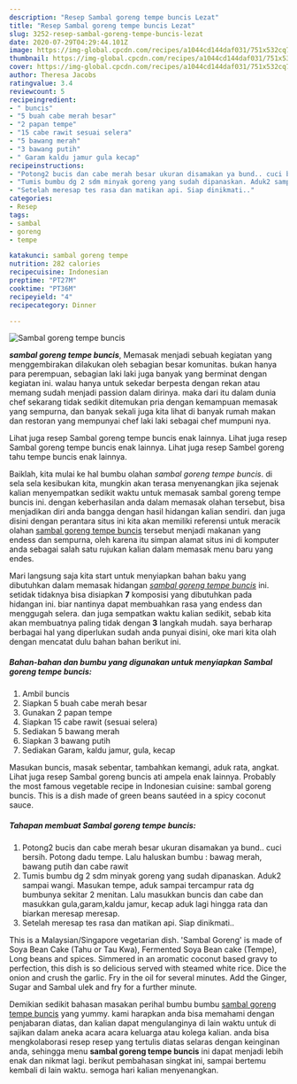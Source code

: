```yaml
---
description: "Resep Sambal goreng tempe buncis Lezat"
title: "Resep Sambal goreng tempe buncis Lezat"
slug: 3252-resep-sambal-goreng-tempe-buncis-lezat
date: 2020-07-29T04:29:44.101Z
image: https://img-global.cpcdn.com/recipes/a1044cd144daf031/751x532cq70/sambal-goreng-tempe-buncis-foto-resep-utama.jpg
thumbnail: https://img-global.cpcdn.com/recipes/a1044cd144daf031/751x532cq70/sambal-goreng-tempe-buncis-foto-resep-utama.jpg
cover: https://img-global.cpcdn.com/recipes/a1044cd144daf031/751x532cq70/sambal-goreng-tempe-buncis-foto-resep-utama.jpg
author: Theresa Jacobs
ratingvalue: 3.4
reviewcount: 5
recipeingredient:
- " buncis"
- "5 buah cabe merah besar"
- "2 papan tempe"
- "15 cabe rawit sesuai selera"
- "5 bawang merah"
- "3 bawang putih"
- " Garam kaldu jamur gula kecap"
recipeinstructions:
- "Potong2 bucis dan cabe merah besar ukuran disamakan ya bund.. cuci bersih. Potong dadu tempe. Lalu haluskan bumbu : bawag merah, bawang putih dan cabe rawit"
- "Tumis bumbu dg 2 sdm minyak goreng yang sudah dipanaskan. Aduk2 sampai wangi. Masukan tempe, aduk sampai tercampur rata dg bumbunya sekitar 2 menitan. Lalu masukkan buncis dan cabe dan masukkan gula,garam,kaldu jamur, kecap aduk lagi hingga rata dan biarkan meresap meresap."
- "Setelah meresap tes rasa dan matikan api. Siap dinikmati.."
categories:
- Resep
tags:
- sambal
- goreng
- tempe

katakunci: sambal goreng tempe 
nutrition: 282 calories
recipecuisine: Indonesian
preptime: "PT27M"
cooktime: "PT36M"
recipeyield: "4"
recipecategory: Dinner

---
```



![Sambal goreng tempe buncis](https://img-global.cpcdn.com/recipes/a1044cd144daf031/751x532cq70/sambal-goreng-tempe-buncis-foto-resep-utama.jpg)

<b><i>sambal goreng tempe buncis</i></b>, Memasak menjadi sebuah kegiatan yang menggembirakan dilakukan oleh sebagian besar komunitas. bukan hanya para perempuan, sebagian laki laki juga banyak yang berminat dengan kegiatan ini. walau hanya untuk sekedar berpesta dengan rekan atau memang sudah menjadi passion dalam dirinya. maka dari itu dalam dunia chef sekarang tidak sedikit ditemukan pria dengan kemampuan memasak yang sempurna, dan banyak sekali juga kita lihat di banyak rumah makan dan restoran yang mempunyai chef laki laki sebagai chef mumpuni nya.

Lihat juga resep Sambal goreng tempe buncis enak lainnya. Lihat juga resep Sambal goreng tempe buncis enak lainnya. Lihat juga resep Sambel goreng tahu tempe buncis enak lainnya.

Baiklah, kita mulai ke hal bumbu olahan <i>sambal goreng tempe buncis</i>. di sela sela kesibukan kita, mungkin akan terasa menyenangkan jika sejenak kalian menyempatkan sedikit waktu untuk memasak sambal goreng tempe buncis ini. dengan keberhasilan anda dalam memasak olahan tersebut, bisa menjadikan diri anda bangga dengan hasil hidangan kalian sendiri. dan juga disini dengan perantara situs ini kita akan memiliki referensi untuk meracik olahan <u>sambal goreng tempe buncis</u> tersebut menjadi makanan yang endess dan sempurna, oleh karena itu simpan alamat situs ini di komputer anda sebagai salah satu rujukan kalian dalam memasak menu baru yang endes.


Mari langsung saja kita start untuk menyiapkan bahan baku yang dibutuhkan dalam memasak hidangan <u><i>sambal goreng tempe buncis</i></u> ini. setidak tidaknya bisa disiapkan <b>7</b> komposisi yang dibutuhkan pada hidangan ini. biar nantinya dapat membuahkan rasa yang endess dan menggugah selera. dan juga sempatkan waktu kalian sedikit, sebab kita akan membuatnya paling tidak dengan <b>3</b> langkah mudah. saya berharap berbagai hal yang diperlukan sudah anda punyai disini, oke mari kita olah dengan mencatat dulu bahan bahan berikut ini.

<!--inarticleads1-->

##### Bahan-bahan dan bumbu yang digunakan untuk menyiapkan Sambal goreng tempe buncis:

1. Ambil  buncis
1. Siapkan 5 buah cabe merah besar
1. Gunakan 2 papan tempe
1. Siapkan 15 cabe rawit (sesuai selera)
1. Sediakan 5 bawang merah
1. Siapkan 3 bawang putih
1. Sediakan  Garam, kaldu jamur, gula, kecap


Masukan buncis, masak sebentar, tambahkan kemangi, aduk rata, angkat. Lihat juga resep Sambal goreng buncis ati ampela enak lainnya. Probably the most famous vegetable recipe in Indonesian cuisine: sambal goreng buncis. This is a dish made of green beans sautéed in a spicy coconut sauce. 

<!--inarticleads2-->

##### Tahapan membuat Sambal goreng tempe buncis:

1. Potong2 bucis dan cabe merah besar ukuran disamakan ya bund.. cuci bersih. Potong dadu tempe. Lalu haluskan bumbu : bawag merah, bawang putih dan cabe rawit
1. Tumis bumbu dg 2 sdm minyak goreng yang sudah dipanaskan. Aduk2 sampai wangi. Masukan tempe, aduk sampai tercampur rata dg bumbunya sekitar 2 menitan. Lalu masukkan buncis dan cabe dan masukkan gula,garam,kaldu jamur, kecap aduk lagi hingga rata dan biarkan meresap meresap.
1. Setelah meresap tes rasa dan matikan api. Siap dinikmati..


This is a Malaysian/Singapore vegetarian dish. &#39;Sambal Goreng&#39; is made of Soya Bean Cake (Tahu or Tau Kwa), Fermented Soya Bean cake (Tempe), Long beans and spices. Simmered in an aromatic coconut based gravy to perfection, this dish is so delicious served with steamed white rice. Dice the onion and crush the garlic. Fry in the oil for several minutes. Add the Ginger, Sugar and Sambal ulek and fry for a further minute. 

Demikian sedikit bahasan masakan perihal bumbu bumbu <u>sambal goreng tempe buncis</u> yang yummy. kami harapkan anda bisa memahami dengan penjabaran diatas, dan kalian dapat mengulanginya di lain waktu untuk di sajikan dalam aneka acara acara keluarga atau kolega kalian. anda bisa mengkolaborasi resep resep yang tertulis diatas selaras dengan keinginan anda, sehingga menu <b>sambal goreng tempe buncis</b> ini dapat menjadi lebih enak dan nikmat lagi. berikut pembahasan singkat ini, sampai bertemu kembali di lain waktu. semoga hari kalian menyenangkan.
